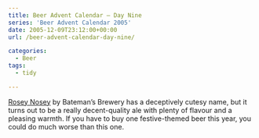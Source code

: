 ```yaml
---
title: Beer Advent Calendar – Day Nine
series: 'Beer Advent Calendar 2005'
date: 2005-12-09T23:12:00+00:00
url: /beer-advent-calendar-day-nine/

categories:
  - Beer
tags:
  - tidy

---
```

[Rosey Nosey][1] by Bateman’s Brewery has a deceptively cutesy name, but it turns out to be a really decent-quality ale with plenty of flavour and a pleasing warmth. If you have to buy one festive-themed beer this year, you could do much worse than this one.

 [1]: http://www.bateman.co.uk/Beers/btroseynosey.htm